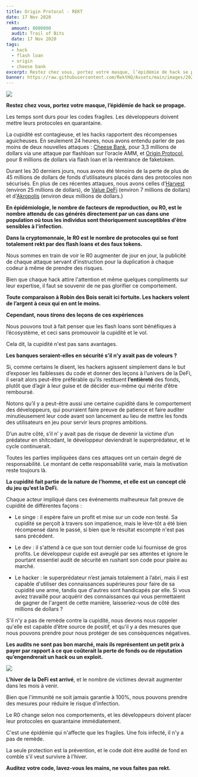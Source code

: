 ```yaml
---
title: Origin Protocol - REKT
date: 17 Nov 2020
rekt: 
  amount: 8000000
  audit: Trail of Bits
  date: 17 Nov 2020
tags:
  - hack
  - flash loan
  - origin
  - cheese bank
excerpt: Restez chez vous, portez votre masque, l’épidémie de hack se propage.Les temps sont durs pour les codes fragiles. Les développeurs doivent mettre leurs protocoles en quarantaine. La cupidité est contagieuse, et les hacks rapportent des récompenses aguicheuses. En seulement 24 heures, nous avons entendu parler de pas moins de deux nouvelles attaques
banner: https://raw.githubusercontent.com/RektHQ/Assets/main/images/2020/11/Unti111tled.png
---
```


![](https://raw.githubusercontent.com/RektHQ/Assets/main/images/2020/11/Unti111tled.png)

**Restez chez vous, portez votre masque, l’épidémie de hack se propage.**

Les temps sont durs pour les codes fragiles. Les développeurs doivent mettre leurs protocoles en quarantaine.

La cupidité est contagieuse, et les hacks rapportent des récompenses aguicheuses. En seulement 24 heures, nous avons entendu parler de pas moins de deux nouvelles attaques : [Cheese Bank](https://twitter.com/CheeseBank2020/status/1328343819201380353?s=20), pour 3,3 millions de dollars via une attaque par flashloan sur l’oracle AMM, et [Origin Protocol](https://twitter.com/IslandKiyo/status/1328517581041491968?s=20), pour 8 millions de dollars via flash loan et la réentrance de faketoken.

Durant les 30 derniers jours, nous avons été témoins de la perte de plus de 45 millions de dollars de fonds d’utilisateurs placés dans des protocoles non sécurisés. En plus de ces  récentes attaques, nous avons celles d’[Harvest](/harvest-finance-rekt/)  (environ 25 millions de dollars), de [Value DeFi](/value-defi-rekt/) (environ 7 millions de dollars) et d'[Akropolis](/akropolis-rekt/) (environ deux millions de dollars.)

**En épidémiologie, le nombre de facteurs de reproduction, ou R0, est le nombre attendu de cas générés directement par un cas dans une population où tous les individus sont théoriquement susceptibles d'être sensibles à l'infection.**

**Dans la cryptomonnaie, le R0 est le nombre de protocoles qui se font totalement rekt par des flash loans et des faux tokens.**

Nous sommes en train de voir le R0 augmenter de jour en jour, la publicité de chaque attaque servant d’instruction pour la duplication à chaque codeur à même de prendre des risques.

Bien que chaque hack attire l'attention et même quelques compliments sur leur expertise, il faut se souvenir de ne pas glorifier ce comportement.

**Toute comparaison à Robin des Bois serait ici fortuite. Les hackers volent de l’argent à ceux qui en ont le moins.**

**Cependant, nous _tirons_ des leçons de ces expériences**

Nous pouvons tout à fait penser que les flash loans sont bénéfiques à l’écosystème, et ceci sans promouvoir la cupidité et le vol.

Cela dit, la cupidité n'est pas sans avantages.

**Les banques seraient-elles en sécurité s'il n'y avait pas de voleurs ?**

Si, comme certains le disent, les hackers agissent simplement dans le but d’exposer les faiblesses du code et donner des leçons à l’univers de la DeFi, il serait alors peut-être préférable qu’ils restituent **l’entièreté** des fonds, plutôt que d’agir à leur guise et de décider eux-même qui mérite d’être remboursé.

Notons qu’il y a peut-être aussi une certaine cupidité dans le comportement des développeurs, qui pourraient faire preuve de patience et faire auditer minutieusement leur code avant son lancement au lieu de mettre les fonds des utilisateurs en jeu pour servir leurs propres ambitions.

D’un autre côté, s’il n’ y avait pas de risque de devenir la victime d’un prédateur en shitcodant, le développeur deviendrait le superprédateur, et le cycle continuerait.

Toutes les parties impliquées dans ces attaques ont un certain degré de responsabilité. Le montant de cette responsabilité varie, mais la motivation reste toujours là.

**La cupidité fait partie de la nature de l’homme, et elle est un concept clé du jeu qu’est la DeFi.**

Chaque acteur impliqué dans ces événements malheureux fait preuve de cupidité de différentes façons :

- Le singe : il espère faire un profit et mise sur un code non testé. Sa cupidité se perçoit à travers son impatience, mais le lève-tôt a été bien récompensé dans le passé, si bien que le résultat escompté n'est pas sans précédent. 

- Le dev : il s'attend à ce que son tout dernier code lui fournisse de gros profits. Le développeur cupide est aveuglé par ses attentes et ignore le pourtant essentiel audit de sécurité en rushant son code pour plaire au marché.


- Le hacker : le superprédateur n’est jamais totalement à l’abri,  mais il est capable d'utiliser des connaissances supérieures pour faire de sa cupidité une arme, tandis que d'autres sont handicapés par elle. Si vous aviez travaillé pour acquérir des connaissances qui vous permettaient de gagner de l'argent de cette manière, laisseriez-vous de côté des millions de dollars ?

S'il n'y a pas de remède contre la cupidité, nous devons nous rappeler qu'elle est capable d’être source de positif, et qu'il y a des mesures que nous pouvons prendre pour nous protéger de ses conséquences négatives.

**Les audits ne sont pas bon marché, mais ils représentent un petit prix à payer par rapport à ce que coûterait la perte de fonds ou de réputation qu’engendrerait un hack ou un exploit.**

![](https://raw.githubusercontent.com/RektHQ/Assets/main/images/2020/11/spanish-flu-promo-4.jpeg)

**L’hiver de la DeFi est arrivé**, et le nombre de victimes devrait augmenter dans les mois à venir. 

Bien que l'immunité ne soit jamais garantie à 100%, nous pouvons prendre des mesures pour réduire le risque d'infection.

Le R0 change selon nos comportements, et les développeurs doivent placer leur protocoles en quarantaine immédiatement.

C'est une épidémie qui n'affecte que les fragiles. Une fois infecté, il n'y a pas de remède.

La seule protection est la prévention, et le code doit être audité de fond en comble s'il veut survivre à l'hiver.

**Auditez votre code, lavez-vous les mains, ne vous faites pas rekt.**
